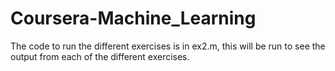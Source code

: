 # Coursera-Machine_Learning
The code to run the different exercises is in ex2.m, this will be run to see the output from each of the different exercises.
